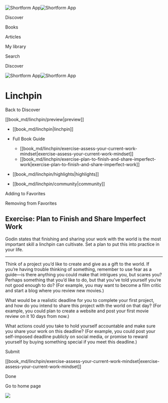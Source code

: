 ![Shortform App](/img/logo.36a2399e.svg)![Shortform App](/img/logo-dark.70c1b072.svg)

Discover

Books

Articles

My library

Search

Discover

![Shortform App](/img/logo.36a2399e.svg)![Shortform App](/img/logo-dark.70c1b072.svg)

# Linchpin

Back to Discover

[[book_md/linchpin/preview|preview]]

  * [[book_md/linchpin|linchpin]]
  * Full Book Guide

    * [[book_md/linchpin/exercise-assess-your-current-work-mindset|exercise-assess-your-current-work-mindset]]
    * [[book_md/linchpin/exercise-plan-to-finish-and-share-imperfect-work|exercise-plan-to-finish-and-share-imperfect-work]]
  * [[book_md/linchpin/highlights|highlights]]
  * [[book_md/linchpin/community|community]]



Adding to Favorites 

Removing from Favorites 

## Exercise: Plan to Finish and Share Imperfect Work

Godin states that finishing and sharing your work with the world is the most important skill a linchpin can cultivate. Set a plan to put this into practice in your life.

* * *

Think of a project you’d like to create and give as a gift to the world. If you’re having trouble thinking of something, remember to use fear as a guide—is there anything you could make that intrigues you, but scares you? Perhaps something that you’d like to do, but that you’ve told yourself you’re not good enough to do? (For example, you may want to become a film critic and start a blog where you review new movies.)

What would be a realistic deadline for you to complete your first project, and how do you intend to share this project with the world on that day? (For example, you could plan to create a website and post your first movie review on it 10 days from now.)

What actions could you take to hold yourself accountable and make sure you share your work on this deadline? (For example, you could post your self-imposed deadline publicly on social media, or promise to reward yourself by buying something special if you meet this deadline.)

Submit 

[[book_md/linchpin/exercise-assess-your-current-work-mindset|exercise-assess-your-current-work-mindset]]

Done

Go to home page 

![](https://bat.bing.com/action/0?ti=56018282&Ver=2&mid=8c56d58e-b80f-4802-874f-9503999a548a&sid=49fff5b0636c11eeb9c611038afc8668&vid=4a005010636c11ee80c703d4c4a7acd5&vids=0&msclkid=N&pi=0&lg=en-US&sw=800&sh=600&sc=24&nwd=1&tl=Shortform%20%7C%20Book&p=https%3A%2F%2Fwww.shortform.com%2Fapp%2Fbook%2Flinchpin%2Fexercise-plan-to-finish-and-share-imperfect-work&r=&lt=426&evt=pageLoad&sv=1&rn=700010)

